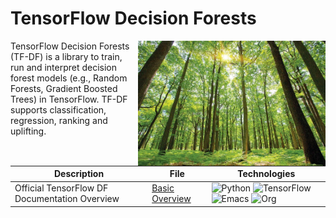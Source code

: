 # TensorFlow Decision Forests


<img src="https://github.com/UmbertoFasci/Decision_Forests/blob/main/Forest.jpeg" width=300 align="right" />

TensorFlow Decision Forests (TF-DF) is a library to train, run and interpret decision forest models (e.g., Random Forests, Gradient Boosted Trees) in TensorFlow. TF-DF supports classification, regression, ranking and uplifting.
 
|**Description**|**File**|**Technologies**|
|-|-|-|
|Official TensorFlow DF Documentation Overview|[Basic Overview](https://github.com/UmbertoFasci/Decision_Forests/blob/main/Decision_trees_test.md)|![Python](https://img.shields.io/badge/Python-3776AB.svg?style=flat-square&logo=python&logoColor=white) ![TensorFlow](https://img.shields.io/badge/TensorFlow-FF6F00.svg?style=flat-square&logo=tensorflow&logoColor=white) ![Emacs](https://img.shields.io/badge/Emacs-7F5AB6.svg?style=flat-square&logo=gnuemacs&logoColor=white) ![Org](https://img.shields.io/badge/Org%20Mode-77AA99.svg?style=flat-square&logo=org&logoColor=white)|

